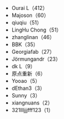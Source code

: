 - Ourai L（412）
- Majoson（60）
- qiuqiu（51）
- LingHu Chong（51）
- zhanglinan（46）
- BBK（35）
- Georgiafab（27）
- Jörmungandr（23）
- dk L（9）
- 原点重新（6）
- Yooao（5）
- dEthan3（3）
- Sunny（3）
- xiangnuans（2）
- 321llljjjfff123（1）
